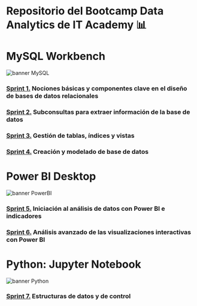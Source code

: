 # Repositorio del Bootcamp Data Analytics de IT Academy 📊

# MySQL Workbench
![banner MySQL](https://github.com/natalyamn/DataAnalytics_ITAcademy/assets/161460223/212a40a7-ceae-4de6-81ab-d4a52ccdff49)

### [Sprint 1.](https://github.com/natalyamn/DataAnalytics_ITAcademy/tree/main/01.%20Sprint%201%20SQL) Nociones básicas y componentes clave en el diseño de bases de datos relacionales

### [Sprint 2.](https://github.com/natalyamn/DataAnalytics_ITAcademy/tree/main/02.%20Sprint%202%20SQL) Subconsultas para extraer información de la base de datos

### [Sprint 3.](https://github.com/natalyamn/DataAnalytics_ITAcademy/tree/main/03.%20Sprint%203%20SQL) Gestión de tablas, índices y vistas 

### [Sprint 4.](https://github.com/natalyamn/DataAnalytics_ITAcademy/tree/main/04.%20Sprint%204%20SQL) Creación y modelado de base de datos


# Power BI Desktop
![banner PowerBI](https://github.com/natalyamn/DataAnalytics_ITAcademy/assets/161460223/7d7859b5-7624-4b4a-bbb2-6d847a9ff7b6)

### [Sprint 5.](https://github.com/natalyamn/DataAnalytics_ITAcademy/tree/main/05.%20Sprint%205%20PowerBI) Iniciación al análisis de datos con Power BI e indicadores

### [Sprint 6.](https://github.com/natalyamn/DataAnalytics_ITAcademy/tree/main/06.%20Sprint%206%20PowerBI) Análisis avanzado de las visualizaciones interactivas con Power BI


# Python: Jupyter Notebook
![banner Python](https://github.com/natalyamn/DataAnalytics_ITAcademy/assets/161460223/8e839512-83b8-4ebc-bb28-92e9d541b0f7)

### [Sprint 7.](https://github.com/natalyamn/DataAnalytics_ITAcademy/tree/main/07.%20Sprint%207%20Python) Estructuras de datos y de control
